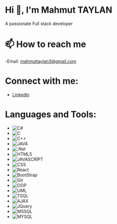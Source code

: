 # Hi 👋, I'm Mahmut TAYLAN 
A passionate Full stack developer

# 📫 How to reach me 
-Email: mahmuttaylan3@gmail.com

# Connect with me:
- [LinkedIn](https://www.linkedin.com/in/mahmuttaylan/)

# Languages and Tools:
- ![C#](https://img.shields.io/badge/C%23-%23239120.svg?style=for-the-badge&logo=c-sharp&logoColor=white)
- ![C](https://img.shields.io/badge/Git-F05032?style=for-the-badge&logo=git&logoColor=white)
- ![C++](https://img.shields.io/badge/Git-F05032?style=for-the-badge&logo=git&logoColor=white)
- ![JAVA](https://img.shields.io/badge/Git-F05032?style=for-the-badge&logo=git&logoColor=white)
- ![.Net](https://img.shields.io/badge/.NET-5C2D91?style=for-the-badge&logo=dot-net&logoColor=white)
- ![HTML5](https://img.shields.io/badge/Git-F05032?style=for-the-badge&logo=git&logoColor=white)
- ![JAVASCRİPT](https://img.shields.io/badge/Git-F05032?style=for-the-badge&logo=git&logoColor=white)
- ![CSS](https://img.shields.io/badge/Git-F05032?style=for-the-badge&logo=git&logoColor=white)
- ![React](https://img.shields.io/badge/Git-F05032?style=for-the-badge&logo=git&logoColor=white)
- ![BootStrap](https://img.shields.io/badge/Git-F05032?style=for-the-badge&logo=git&logoColor=white)
- ![Git](https://img.shields.io/badge/Git-F05032?style=for-the-badge&logo=git&logoColor=white)
- ![OOP](https://img.shields.io/badge/Git-F05032?style=for-the-badge&logo=git&logoColor=white)
- ![UML](https://img.shields.io/badge/Git-F05032?style=for-the-badge&logo=git&logoColor=white)
- ![TSQL](https://img.shields.io/badge/Git-F05032?style=for-the-badge&logo=git&logoColor=white)
- ![AJAX](https://img.shields.io/badge/Git-F05032?style=for-the-badge&logo=git&logoColor=white)
- ![JQuery](https://img.shields.io/badge/Git-F05032?style=for-the-badge&logo=git&logoColor=white)
- ![MSSQL](https://img.shields.io/badge/Microsoft%20SQL%20Server-CC2927?style=for-the-badge&logo=microsoft-sql-server&logoColor=white)
- ![MYSQL](https://img.shields.io/badge/Microsoft%20SQL%20Server-CC2927?style=for-the-badge&logo=microsoft-sql-server&logoColor=white)
